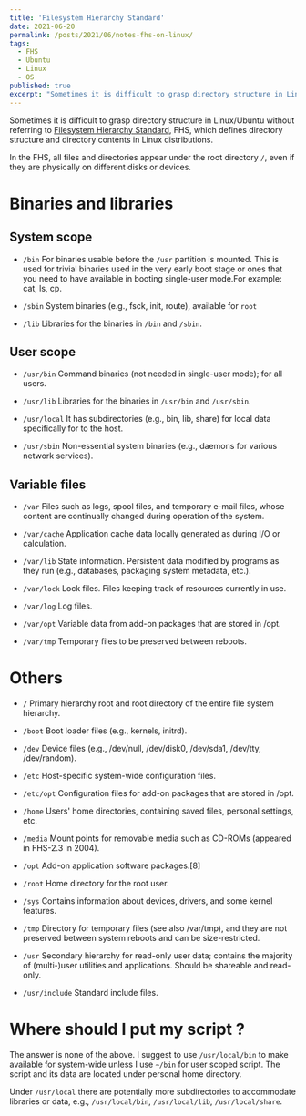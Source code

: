 ```yaml
---
title: 'Filesystem Hierarchy Standard'
date: 2021-06-20
permalink: /posts/2021/06/notes-fhs-on-linux/
tags:
  - FHS
  - Ubuntu
  - Linux
  - OS
published: true
excerpt: "Sometimes it is difficult to grasp directory structure in Linux/Ubuntu."
---
```

Sometimes it is difficult to grasp directory structure in Linux/Ubuntu without referring to [Filesystem Hierarchy Standard](https://en.wikipedia.org/wiki/Filesystem_Hierarchy_Standard), FHS, which defines directory structure and directory contents in Linux distributions. 

In the FHS, all files and directories appear under the root directory `/`, even if they are physically on different disks or devices.

# Binaries and libraries
## System scope
* `/bin`
For binaries usable before the `/usr` partition is mounted. This is used for trivial binaries used in the very early boot stage or ones that you need to have available in booting single-user mode.For example: cat, ls, cp.

* `/sbin`
System binaries (e.g., fsck, init, route), available for `root`

* `/lib`
Libraries for the binaries in `/bin` and `/sbin`.

## User scope
* `/usr/bin`
Command binaries (not needed in single-user mode); for all users.

* `/usr/lib`
Libraries for the binaries in `/usr/bin` and `/usr/sbin`.

* `/usr/local`
It has subdirectories (e.g., bin, lib, share) for local data specifically for to the host.

* `/usr/sbin`
Non-essential system binaries (e.g., daemons for various network services).

## Variable files
* `/var`
Files such as logs, spool files, and temporary e-mail files, whose content are continually changed during operation of the system.

* `/var/cache`
Application cache data locally generated as during I/O or calculation.

* `/var/lib`
State information. Persistent data modified by programs as they run (e.g., databases, packaging system metadata, etc.).

* `/var/lock`
Lock files. Files keeping track of resources currently in use.

* `/var/log`
Log files.

* `/var/opt`
Variable data from add-on packages that are stored in /opt.

* `/var/tmp`
Temporary files to be preserved between reboots.

# Others

* `/`
Primary hierarchy root and root directory of the entire file system hierarchy.

* `/boot`
Boot loader files (e.g., kernels, initrd).
* `/dev`
Device files (e.g., /dev/null, /dev/disk0, /dev/sda1, /dev/tty, /dev/random).
* `/etc`
Host-specific system-wide configuration files.
* `/etc/opt`
Configuration files for add-on packages that are stored in /opt.
* `/home`
Users' home directories, containing saved files, personal settings, etc.

* `/media`
Mount points for removable media such as CD-ROMs (appeared in FHS-2.3 in 2004).

* `/opt`
Add-on application software packages.[8]

* `/root`
Home directory for the root user.

* `/sys`
Contains information about devices, drivers, and some kernel features.
* `/tmp`
Directory for temporary files (see also /var/tmp), and they are not preserved between system reboots and can be size-restricted.

* `/usr`
Secondary hierarchy for read-only user data; contains the majority of (multi-)user utilities and applications. Should be shareable and read-only.

* `/usr/include`
Standard include files.


# Where should I put my script ?
The answer is none of the above. I suggest to use `/usr/local/bin` to make available for system-wide unless I use `~/bin` for user scoped script. The script and its data are located under personal home directory.

Under `/usr/local` there are potentially more subdirectories to accommodate libraries or data, e.g., `/usr/local/bin`, `/usr/local/lib`, `/usr/local/share`.